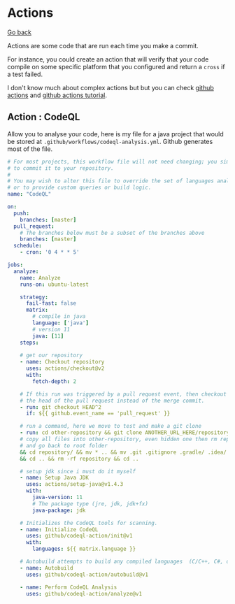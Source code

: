 # Actions

[Go back](..)

Actions are some code that are run each
time you make a commit.

For instance, you could create an action
that will verify that your code compile on
some specific platform that you configured
and return a ``cross`` if a test failed.

I don't know much about complex actions but
but you can check
[github actions](https://github.com/features/actions)
and [github actions tutorial](https://docs.github.com/en/actions/quickstart).

## Action : CodeQL

Allow you to analyse your code, here is my file
for a java project that would be stored at ``.github/workflows/codeql-analysis.yml``.
Github generates most of the file.

```yaml
# For most projects, this workflow file will not need changing; you simply need
# to commit it to your repository.
#
# You may wish to alter this file to override the set of languages analyzed,
# or to provide custom queries or build logic.
name: "CodeQL"

on:
  push:
    branches: [master]
  pull_request:
    # The branches below must be a subset of the branches above
    branches: [master]
  schedule:
    - cron: '0 4 * * 5'

jobs:
  analyze:
    name: Analyze
    runs-on: ubuntu-latest

    strategy:
      fail-fast: false
      matrix:
        # compile in java
        language: ['java']
        # version 11
        java: [11]
    steps:
    
    # get our repository
    - name: Checkout repository
      uses: actions/checkout@v2
      with:
        fetch-depth: 2

    # If this run was triggered by a pull request event, then checkout
    # the head of the pull request instead of the merge commit.
    - run: git checkout HEAD^2
      if: ${{ github.event_name == 'pull_request' }}

    # run a command, here we move to test and make a git clone
    - run: cd other-repository && git clone ANOTHER_URL_HERE/repository.git
    # copy all files into other-repository, even hidden one then rm repository
    # and go back to root folder
    && cd repository/ && mv * .. && mv .git .gitignore .gradle/ .idea/ .. 
    && cd .. && rm -rf repository && cd ..

    # setup jdk since i must do it myself
    - name: Setup Java JDK
      uses: actions/setup-java@v1.4.3
      with:
        java-version: 11
        # The package type (jre, jdk, jdk+fx)
        java-package: jdk   

    # Initializes the CodeQL tools for scanning.
    - name: Initialize CodeQL
      uses: github/codeql-action/init@v1
      with:
        languages: ${{ matrix.language }}

    # Autobuild attempts to build any compiled languages  (C/C++, C#, or Java).
    - name: Autobuild
      uses: github/codeql-action/autobuild@v1

    - name: Perform CodeQL Analysis
      uses: github/codeql-action/analyze@v1
```